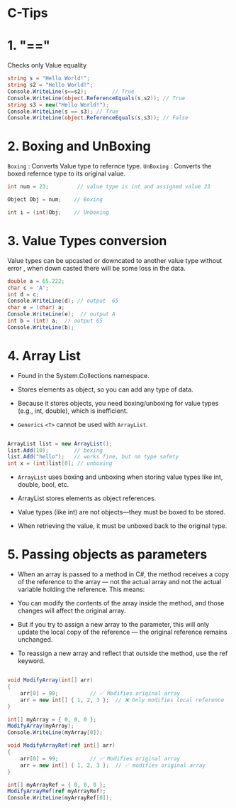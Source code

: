 # C-Tips

# 1. "=="

Checks only Value equality

```csharp
string s = "Hello World!";
string s2 = "Hello World!";
Console.WriteLine(s==s2);        // True
Console.WriteLine(object.ReferenceEquals(s,s2)); // True
string s3 = new("Hello World!");
Console.WriteLine(s == s3); // True
Console.WriteLine(object.ReferenceEquals(s,s3)); // False
```

# 2. Boxing and UnBoxing

`Boxing` : Converts Value type to refernce type. 
`UnBoxing` : Converts the boxed refernce type to its original value.

```csharp
int num = 23;         // value type is int and assigned value 23

Object Obj = num;    // Boxing

int i = (int)Obj;    // Unboxing
```

# 3. Value Types conversion

Value types can be upcasted or downcated to another value type without error , when down casted there will be some loss
in the data.

```csharp
double a = 65.222;  
char c = 'A';
int d = c;
Console.WriteLine(d); // output  65
char e = (char) a;
Console.WriteLine(e);  // output A
int b = (int) a;  // output 65
Console.WriteLine(b);
```

# 4. Array List

- Found in the System.Collections namespace.

- Stores elements as object, so you can add any type of data.

- Because it stores objects, you need boxing/unboxing for value types (e.g., int, double), which is inefficient.

- `Generics` `<T>` cannot be used with `ArrayList`. 

```csharp

ArrayList list = new ArrayList();
list.Add(10);        // boxing
list.Add("hello");   // works fine, but no type safety
int x = (int)list[0]; // unboxing

```

- `ArrayList` uses boxing and unboxing when storing value types like int, double, bool, etc.
  
- ArrayList stores elements as object references.

- Value types (like int) are not objects—they must be boxed to be stored.

- When retrieving the value, it must be unboxed back to the original type.

# 5. Passing objects as parameters

- When an array is passed to a method in C#, the method receives a copy of the reference to the array — not the actual array and not the actual variable holding the reference. This means:

- You can modify the contents of the array inside the method, and those changes will affect the original array.

- But if you try to assign a new array to the parameter, this will only update the local copy of the reference — the original reference remains unchanged.

- To reassign a new array and reflect that outside the method, use the ref keyword.

```csharp

void ModifyArray(int[] arr)
{
    arr[0] = 99;          // ✅ Modifies original array
    arr = new int[] { 1, 2, 3 };  // ❌ Only modifies local reference
}

int[] myArray = { 0, 0, 0 };
ModifyArray(myArray);
Console.WriteLine(myArray[0]); 

void ModifyArrayRef(ref int[] arr)
{
    arr[0] = 99;          // ✅ Modifies original array
    arr = new int[] { 1, 2, 3 };  // ✅ modifies original array
}

int[] myArrayRef = { 0, 0, 0 };
ModifyArrayRef(ref myArrayRef);
Console.WriteLine(myArrayRef[0]); 
```


